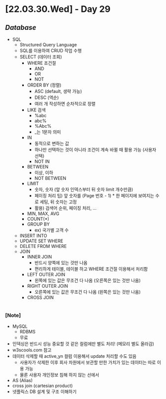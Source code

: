 # [22.03.30.Wed] - Day 29

## _Database_

- SQL
  - Structured Query Language
  - SQL를 이용하여 CRUD 작업 수행
  - SELECT (데이터 조회)
    - WHERE 조건절
      - AND
      - OR
      - NOT
    - ORDER BY (정렬)
      - ASC (default, 생략 가능)
      - DESC (역순)
      - 여러 개 작성하면 순차적으로 정렬
    - LIKE 검색
      - %abc
      - abc%
      - %Abc%
      - \_는 1문자 의미
    - IN
      - 동적으로 변하는 값
      - 하나만 선택하는 것이 아니라 조건이 계속 바뀔 때 활용 가능 (사용자 선택)
      - NOT IN
    - BETWEEN
      - 이상, 이하
      - NOT BETWEEN
    - LIMIT
      - 숫자, 숫자 (앞 숫자 인덱스부터 뒤 숫자 limit 개수만큼)
      - 페이징 처리 팁) 앞 숫자를 (Page 번호 - 1) \* 한 페이지에 보여지는 수 로 세팅, 뒤 숫자는 고정
      - 활용) 검색어 순위, 페이징 처리, ...
    - MIN, MAX, AVG
    - COUNT(\*)
    - GROUP BY
      - ex) 국가별 고객 수
  - INSERT INTO
  - UPDATE SET WHERE
  - DELETE FROM WHERE
  - JOIN
    - INNER JOIN
      - 반드시 양쪽에 있는 것만 나옴
      - 편리하게 테이블, 테이블 하고 WHERE 조건절 이용해서 처리함
    - LEFT OUTER JOIN
      - 왼쪽에 있는 값은 무조건 다 나옴 (오른쪽은 있는 것만 나옴)
    - RIGHT OUTER JOIN
      - 오른쪽에 있는 값은 무조건 다 나옴 (왼쪽은 있는 것만 나옴)
    - CROSS JOIN

#

### [Note]

- MySQL
  - RDBMS
  - 무료
- 인덱싱은 반드시 성능 중요할 것 같은 컬럼에만 별도 처리! (메모리 별도 올라감)
- w3scools.com 참고
- 데이터 삭제할 때 active_yn 컬럼 이용해서 update 처리할 수도 있음
  - 사용자가 삭제한 이후 회사 차원에서 보관할 만한 가치가 있는 데이터는 따로 이용 가능
  - 물론 사용자 개인정보 침해 하지 않는 선에서
- AS (Alias)
- cross join (cartesian product)
- 넷플릭스 DB 설계 및 구조 이해하기
